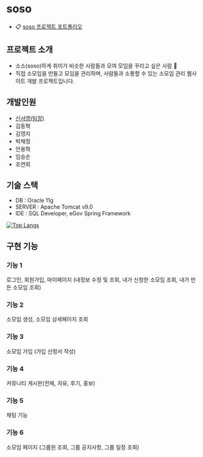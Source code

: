 # soso
+ :clipboard: [soso 프로젝트 포트폴리오](https://drive.google.com/file/d/1NxBLgQ6gKxLWliWhCaOlxdixh80BNVCn/view?usp=sharing)

## 프로젝트 소개
+ 소소(soso)하게 취미가 비슷한 사람들과 모여 모임을 꾸리고 싶은 사람 :wave:
+ 직접 소모임을 만들고 모임을 관리하며, 사람들과 소통할 수 있는 소모임 관리 웹사이트 개발 프로젝트입니다.

## 개발인원
+ [신서영(팀장)](https://github.com/ssy2253)
+ 김동혁 
+ 김영지
+ 박채정
+ 안용혁
+ 임승순
+ 조연희

## 기술 스택
+ DB : Oracle 11g
+ SERVER : Apache Tomcat v9.0
+ IDE : SQL Developer, eGov Spring Framework


[![Top Langs](https://github-readme-stats.vercel.app/api/top-langs/?username=ssy2253)](https://github.com/ssy2253/soso/github-readme-stats)

## 구현 기능
### 기능 1

로그인, 회원가입, 마이페이지 (내정보 수정 및 조회, 내가 신청한 소모임 조회, 내가 만든 소모임 조회)
### 기능 2

소모임 생성, 소모임 상세페이지 조회
### 기능 3

소모임 가입 (가입 신청서 작성)
### 기능 4

커뮤니티 게시판(전체, 자유, 후기, 홍보)
### 기능 5

채팅 기능
### 기능 6

소모임 페이지 (그룹원 조회, 그룹 공지사항, 그룹 일정 조회)
